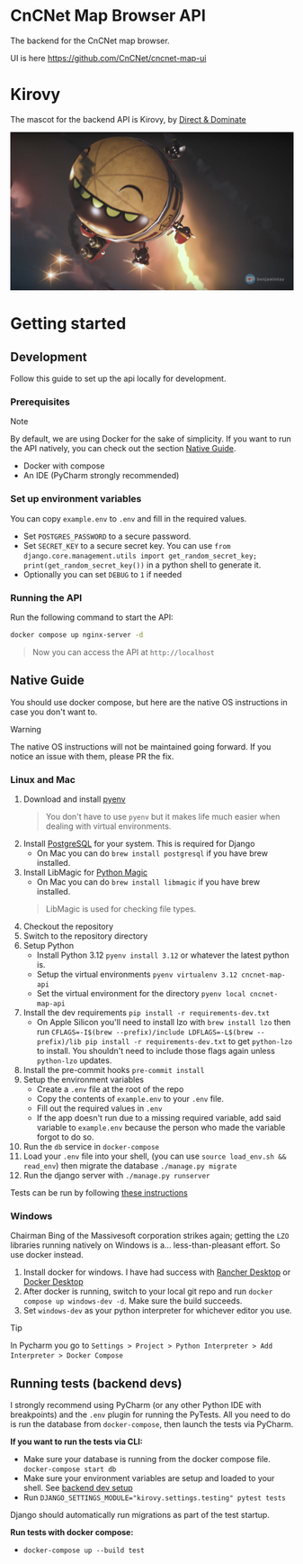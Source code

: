 # CnCNet Map Browser API


The backend for the CnCNet map browser.

UI is here https://github.com/CnCNet/cncnet-map-ui


# Kirovy


The mascot for the backend API is Kirovy, by [Direct & Dominate](https://www.youtube.com/@DirectandDominate)

![Kirovy enjoying his job](docs/images/kirovy_direct_and_dominate.png)

# Getting started

## Development

Follow this guide to set up the api locally for development.

### Prerequisites

> [!note]
> By default, we are using Docker for the sake of simplicity. If you want to run the API natively, you can check out the section [Native Guide](#native-guide).

- Docker with compose
- An IDE (PyCharm strongly recommended)

### Set up environment variables

You can copy `example.env` to `.env` and fill in the required values.

- Set `POSTGRES_PASSWORD` to a secure password.
- Set `SECRET_KEY` to a secure secret key. You can use `from django.core.management.utils import get_random_secret_key; print(get_random_secret_key())` in a python shell to generate it.
- Optionally you can set `DEBUG` to `1` if needed

### Running the API

Run the following command to start the API:

```bash
docker compose up nginx-server -d
```

> Now you can access the API at `http://localhost`

## Native Guide

You should use docker compose, but here are the native OS instructions in case you don't want to.

> [!warning]
> The native OS instructions will not be maintained going forward. If you notice an issue with them, please PR the fix.

### Linux and Mac

1. Download and install [pyenv](https://github.com/pyenv/pyenv)
   > You don't have to use `pyenv` but it makes life much easier when dealing with virtual environments.
2. Install [PostgreSQL](https://www.postgresql.org/) for your system. This is required for Django
   - On Mac you can do `brew install postgresql` if you have brew installed.
3. Install LibMagic for [Python Magic](https://github.com/ahupp/python-magic)
   - On Mac you can do `brew install libmagic` if you have brew installed.
   > LibMagic is used for checking file types.
4. Checkout the repository
5. Switch to the repository directory
6. Setup Python
   - Install Python 3.12 `pyenv install 3.12` or whatever the latest python is.
   - Setup the virtual environments `pyenv virtualenv 3.12 cncnet-map-api`
   - Set the virtual environment for the directory `pyenv local cncnet-map-api`
7. Install the dev requirements `pip install -r requirements-dev.txt`
   -  On Apple Silicon you'll need to install lzo with `brew install lzo` then run
      `CFLAGS=-I$(brew --prefix)/include LDFLAGS=-L$(brew --prefix)/lib pip install -r requirements-dev.txt`
      to get `python-lzo` to install. You shouldn't need to include those flags again unless `python-lzo` updates.
8. Install the pre-commit hooks `pre-commit install`
9. Setup the environment variables
   - Create a `.env` file at the root of the repo
   - Copy the contents of `example.env` to your `.env` file.
   - Fill out the required values in `.env`
   - If the app doesn't run due to a missing required variable, add said variable to `example.env` because the person
   who made the variable forgot to do so.
10. Run the `db` service in `docker-compose`
11. Load your `.env` file into your shell, (you can use `source load_env.sh && read_env`)<a name="load-shell-env"></a>
then migrate the database `./manage.py migrate`
12. Run the django server with `./manage.py runserver`

Tests can be run by following [these instructions](#running-tests-backend-devs)


### Windows

Chairman Bing of the Massivesoft corporation strikes again; getting the `LZO` libraries running
natively on Windows is a... less-than-pleasant effort. So use docker instead.

1. Install docker for windows. I have had success with [Rancher Desktop](https://rancherdesktop.io/)
   or [Docker Desktop](https://docs.docker.com/desktop/setup/install/windows-install/)
2. After docker is running, switch to your local git repo and run `docker compose up windows-dev -d`.
   Make sure the build succeeds.
3. Set `windows-dev` as your python interpreter for whichever editor you use.

> [!TIP]
> In Pycharm you go to `Settings > Project > Python Interpreter > Add Interpreter > Docker Compose`


## Running tests (backend devs)

I strongly recommend using PyCharm (or any other Python IDE with breakpoints) and the `.env` plugin for running the PyTests.
All you need to do is run the database from `docker-compose`, then launch the tests via PyCharm.

**If you want to run the tests via CLI:**

- Make sure your database is running from the docker compose file. `docker-compose start db`
- Make sure your environment variables are setup and loaded to your shell. See [backend dev setup](#load-shell-env)
- Run `DJANGO_SETTINGS_MODULE="kirovy.settings.testing" pytest tests`

Django should automatically run migrations as part of the test startup.

**Run tests with docker compose:**

- `docker-compose up --build test`
